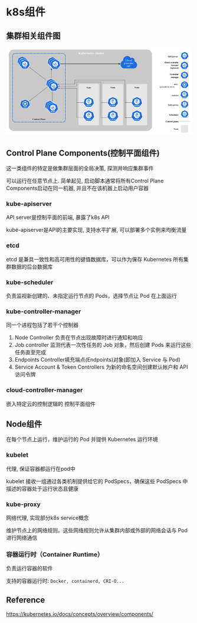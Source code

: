 # k8s组件

## 集群相关组件图

![k8s集群相关组件](./k8s集群相关组件.png)

## Control Plane Components(控制平面组件)

这一类组件的特定是做集群层面的全局决策, 探测并响应集群事件

可以运行在任意节点上. 简单起见, 启动脚本通常将所有Control Plane Components启动在同一机器, 并且不在该机器上启动用户容器

### kube-apiserver
API server是控制平面的前端, 暴露了k8s API

kube-apiserver是API的主要实现, 支持水平扩展, 可以部署多个实例来均衡流量

### etcd
etcd 是兼具一致性和高可用性的键值数据库，可以作为保存 Kubernetes 所有集群数据的后台数据库

### kube-scheduler
负责监视新创建的、未指定运行节点的 Pods，选择节点让 Pod 在上面运行

### kube-controller-manager
同一个进程包括了若干个控制器
1. Node Controller 负责在节点出现故障时进行通知和响应
2. Job controller 监测代表一次性任务的 Job 对象，然后创建 Pods 来运行这些任务直至完成
3. Endpoints Controller填充端点(Endpoints)对象(即加入 Service 与 Pod)
4. Service Account & Token Controllers 为新的命名空间创建默认帐户和 API 访问令牌

### cloud-controller-manager
嵌入特定云的控制逻辑的 控制平面组件

## Node组件
在每个节点上运行，维护运行的 Pod 并提供 Kubernetes 运行环境

### kubelet
代理, 保证容器都运行在pod中

kubelet 接收一组通过各类机制提供给它的 PodSpecs，确保这些 PodSpecs 中描述的容器处于运行状态且健康

### kube-proxy
网络代理, 实现部分k8s service概念

维护节点上的网络规则。这些网络规则允许从集群内部或外部的网络会话与 Pod 进行网络通信

### 容器运行时（Container Runtime）
负责运行容器的软件

支持的容器运行时: `Docker, containerd, CRI-O...`

## Reference

<https://kubernetes.io/docs/concepts/overview/components/>
